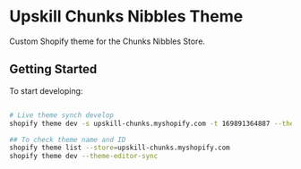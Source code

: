# Upskill Chunks Nibbles Theme

Custom Shopify theme for the Chunks Nibbles Store.

## Getting Started

To start developing:

```bash

# Live theme synch develop
shopify theme dev -s upskill-chunks.myshopify.com -t 169891364887 --theme-editor-sync

## To check theme name and ID
shopify theme list --store=upskill-chunks.myshopify.com
shopify theme dev --theme-editor-sync
```
